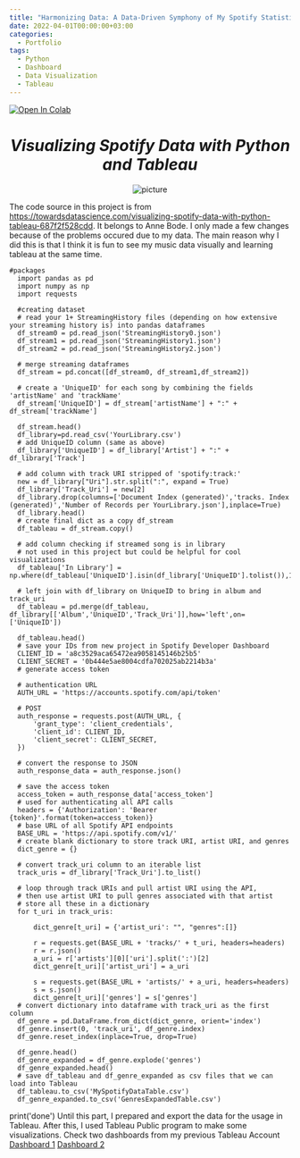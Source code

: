 ```yaml
---
title: "Harmonizing Data: A Data-Driven Symphony of My Spotify Statistics "
date: 2022-04-01T00:00:00+03:00
categories:
  - Portfolio
tags:
  - Python
  - Dashboard
  - Data Visualization
  - Tableau
---
```


<a href="https://colab.research.google.com/github/MehmetKorkut/Spotify_Dashboard/blob/main/Spotify_data_preparation.ipynb" target="_parent"><img src="https://colab.research.google.com/assets/colab-badge.svg" alt="Open In Colab"/></a>
<center>

# ***Visualizing Spotify Data with Python and Tableau***

![picture](https://wallpaperaccess.com/full/667773.jpg)

</center>

The code source in this project is from https://towardsdatascience.com/visualizing-spotify-data-with-python-tableau-687f2f528cdd. It belongs to Anne Bode. I only made a few changes because of the problems occured due to my data. The main reason why I did this is that I think it is fun to see my music data visually and learning tableau at the same time.
```
#packages
  import pandas as pd
  import numpy as np
  import requests
  
  #creating dataset
  # read your 1+ StreamingHistory files (depending on how extensive your streaming history is) into pandas dataframes
  df_stream0 = pd.read_json('StreamingHistory0.json')
  df_stream1 = pd.read_json('StreamingHistory1.json')
  df_stream2 = pd.read_json('StreamingHistory2.json')
  
  # merge streaming dataframes
  df_stream = pd.concat([df_stream0, df_stream1,df_stream2])
  
  # create a 'UniqueID' for each song by combining the fields 'artistName' and 'trackName'
  df_stream['UniqueID'] = df_stream['artistName'] + ":" + df_stream['trackName']
  
  df_stream.head()
  df_library=pd.read_csv('YourLibrary.csv')
  # add UniqueID column (same as above)
  df_library['UniqueID'] = df_library['Artist'] + ":" + df_library['Track']
  
  # add column with track URI stripped of 'spotify:track:'
  new = df_library["Uri"].str.split(":", expand = True)
  df_library['Track_Uri'] = new[2]
  df_library.drop(columns=['Document Index (generated)','tracks. Index (generated)','Number of Records per YourLibrary.json'],inplace=True)
  df_library.head()
  # create final dict as a copy df_stream
  df_tableau = df_stream.copy()
  
  # add column checking if streamed song is in library
  # not used in this project but could be helpful for cool visualizations
  df_tableau['In Library'] = np.where(df_tableau['UniqueID'].isin(df_library['UniqueID'].tolist()),1,0)
  
  # left join with df_library on UniqueID to bring in album and track_uri
  df_tableau = pd.merge(df_tableau, df_library[['Album','UniqueID','Track_Uri']],how='left',on=['UniqueID'])
  
  df_tableau.head()
  # save your IDs from new project in Spotify Developer Dashboard
  CLIENT_ID = 'a8c3529aca65472ea9058145146b25b5'
  CLIENT_SECRET = '0b444e5ae8004cdfa702025ab2214b3a'
  # generate access token
  
  # authentication URL
  AUTH_URL = 'https://accounts.spotify.com/api/token'
  
  # POST
  auth_response = requests.post(AUTH_URL, {
      'grant_type': 'client_credentials',
      'client_id': CLIENT_ID,
      'client_secret': CLIENT_SECRET,
  })
  
  # convert the response to JSON
  auth_response_data = auth_response.json()
  
  # save the access token
  access_token = auth_response_data['access_token']
  # used for authenticating all API calls
  headers = {'Authorization': 'Bearer {token}'.format(token=access_token)}
  # base URL of all Spotify API endpoints
  BASE_URL = 'https://api.spotify.com/v1/'
  # create blank dictionary to store track URI, artist URI, and genres
  dict_genre = {}
  
  # convert track_uri column to an iterable list
  track_uris = df_library['Track_Uri'].to_list()
  
  # loop through track URIs and pull artist URI using the API,
  # then use artist URI to pull genres associated with that artist
  # store all these in a dictionary
  for t_uri in track_uris:
      
      dict_genre[t_uri] = {'artist_uri': "", "genres":[]}
      
      r = requests.get(BASE_URL + 'tracks/' + t_uri, headers=headers)
      r = r.json()
      a_uri = r['artists'][0]['uri'].split(':')[2]
      dict_genre[t_uri]['artist_uri'] = a_uri
      
      s = requests.get(BASE_URL + 'artists/' + a_uri, headers=headers)
      s = s.json()
      dict_genre[t_uri]['genres'] = s['genres']
  # convert dictionary into dataframe with track_uri as the first column
  df_genre = pd.DataFrame.from_dict(dict_genre, orient='index')
  df_genre.insert(0, 'track_uri', df_genre.index)
  df_genre.reset_index(inplace=True, drop=True)
  
  df_genre.head()
  df_genre_expanded = df_genre.explode('genres')
  df_genre_expanded.head()
  # save df_tableau and df_genre_expanded as csv files that we can load into Tableau
  df_tableau.to_csv('MySpotifyDataTable.csv')
  df_genre_expanded.to_csv('GenresExpandedTable.csv')
```
  
  print('done')
Until this part, I prepared and export the data for the usage in Tableau. After this, I used Tableau Public program to make some visualizations.
Check two dashboards from my previous Tableau Account 
[Dashboard 1](https://public.tableau.com/app/profile/mehmet.korkut/viz/spotify_dashboard1/Dashboard1)
[Dashboard 2](https://public.tableau.com/app/profile/mehmet.korkut/viz/spotify_dashboard2/Dashboard2)
